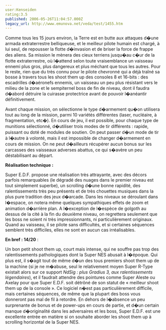 ```yaml
---
user:Kenseiden
rating:3.5
published: 2006-05-26T11:04:57.000Z
legacy_url: http://www.emunova.net/veda/test/1455.htm
---
```

Comme tous les 15 jours environ, la Terre est en butte aux attaques d�une armada extraterrestre belliqueuse, et le meilleur pilote humain est chargé, à lui seul, de repousser la flotte d�invasion et de briser la force de frappe des aliens. Sa mission le mènera des cieux terriens jusqu�au c�ur de la flotte extraterrestre, où l�attend selon toute vraisemblance un vaisseau ennemi plus gros, plus dangereux et plus méchant que tous les autres. Pour le reste, rien que du très connu pour le pilote chevronné qui a déjà traîné sa bosse à travers tous les shoot them up des consoles 8 et 16-bits : des escadrilles d�aéronefs ennemis, un vaisseau un peu plus résistant vers le milieu de la zone et le sempiternel boss de fin de niveau, dont il faudra d�abord détruire la cuirasse protectrice avant de pouvoir l�anéantir définitivement.  

  

Avant chaque mission, on sélectionne le type d�armement qu�on utilisera tout au long de la mission, parmi 10 variétés différentes (laser, nucléaire, à fragmentation, etc�). En cours de jeu, il est possible, pour chaque type de munitions sélectionné, d�utiliser trois modes de tir différents : rapide, puissant ou doté de modules de soutien. On peut passer d�un mode de tir à l�autre à volonté, mais il est impossible de changer d�armement en cours de mission. On ne peut d�ailleurs récupérer aucun bonus sur les carcasses des vaisseaux adverses abattus, ce qui s�avère un peu déstabilisant au départ.  

  

**Réalisation technique :**   

Super E.D.F. propose une réalisation très attrayante, avec des décors parfois remarquables (le dégradé des nuages dans le premier niveau est tout simplement superbe), un scrolling d�une bonne rapidité, des ralentissements très peu présents et de très chouettes musiques dans la plus pure tradition des jeux d�arcade. Dans les niveaux se déroulant dans l�espace, on notera même quelques sympathiques effets de zoom et animation d�arrière plan. A l�exception de l�espèce de golgoth au dessus de la cité à la fin du deuxième niveau, on regrettera seulement que les boss ne soient ni très impressionnants, ni particulièrement originaux. Quand au vaisseau, il se pilote sans difficultés, et si certaines séquences semblent très difficiles, elles ne sont en aucun cas irréalisables.  

  

**En bref : 14/20** :  

Un bon petit shoot them up, court mais intense, qui ne souffre pas trop des ralentissements pathologiques dont la Super NES abusait à l�époque. Qui plus est, il s�agit tout de même d�un des tous premiers shoot them up de la machine (si je ne m�abuse, seul le relativement moyen Super R-Type existait alors sur ce support _NdSig : plus Gradius 3, aux ralentissements légendaires_), et il faudrait attendre des pointures comme Super Aleste ou Axelay pour que Super E.D.F. soit détrôné de son statut de « meilleur shoot them up de la console ». Ce logiciel n�est pas particulièrement difficile, mais certaines séquences, de même que la plupart des boss vous donneront pas mal de fil à retordre. En dehors de l�absence un peu surprenante de bonus et de power-ups en cours de partie, et d�un certain manque d�originalité dans les adversaires et les boss, Super E.D.F. est une excellente entrée en matière si on souhaite aborder les shoot them up à scrolling horizontal de la Super NES.
